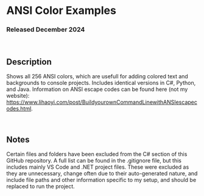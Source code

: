 # ANSI Color Examples
### Released December 2024

<br/>

## Description
Shows all 256 ANSI colors, which are usefull for adding colored text and backgrounds
to console projects. Includes identical versions in C#, Python, and Java. Information
on ANSI escape codes can be found here (not my website):
https://www.lihaoyi.com/post/BuildyourownCommandLinewithANSIescapecodes.html.

<br/>

## Notes
Certain files and folders have been excluded from the C# section of this GitHub repository.
A full list can be found in the .gitignore file, but this includes mainly VS Code and .NET project files.
These were excluded as they are unnecessary, change often due to their auto-generated nature,
and include file paths and other information specific to my setup, and should be replaced to run the project.
